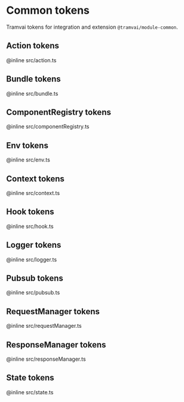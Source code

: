 # Common tokens

Tramvai tokens for integration and extension `@tramvai/module-common`.

## Action tokens

@inline src/action.ts

## Bundle tokens

@inline src/bundle.ts

## ComponentRegistry tokens

@inline src/componentRegistry.ts

## Env tokens

@inline src/env.ts

## Context tokens

@inline src/context.ts

## Hook tokens

@inline src/hook.ts

## Logger tokens

@inline src/logger.ts

## Pubsub tokens

@inline src/pubsub.ts

## RequestManager tokens

@inline src/requestManager.ts

## ResponseManager tokens

@inline src/responseManager.ts

## State tokens

@inline src/state.ts
